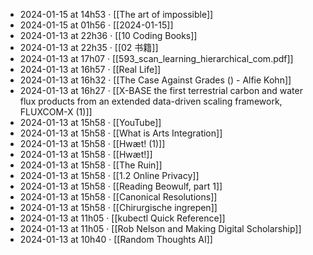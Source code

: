 - 2024-01-15 at 14h53 · [[The art of impossible]]
- 2024-01-15 at 01h56 · [[2024-01-15]]
- 2024-01-13 at 22h36 · [[10 Coding Books]]
- 2024-01-13 at 22h35 · [[02 书籍]]
- 2024-01-13 at 17h07 · [[593_scan_learning_hierarchical_com.pdf]]
- 2024-01-13 at 16h57 · [[Real Life]]
- 2024-01-13 at 16h32 · [[The Case Against Grades () - Alfie Kohn]]
- 2024-01-13 at 16h27 · [[X-BASE the first terrestrial carbon and water flux products from an extended data-driven scaling framework, FLUXCOM-X (1)]]
- 2024-01-13 at 15h58 · [[YouTube]]
- 2024-01-13 at 15h58 · [[What is Arts Integration]]
- 2024-01-13 at 15h58 · [[Hwæt! (1)]]
- 2024-01-13 at 15h58 · [[Hwæt!]]
- 2024-01-13 at 15h58 · [[The Ruin]]
- 2024-01-13 at 15h58 · [[1.2 Online Privacy]]
- 2024-01-13 at 15h58 · [[Reading Beowulf, part 1]]
- 2024-01-13 at 15h58 · [[Canonical Resolutions]]
- 2024-01-13 at 15h58 · [[Chirurgische ingrepen]]
- 2024-01-13 at 11h05 · [[kubectl Quick Reference]]
- 2024-01-13 at 11h05 · [[Rob Nelson and Making Digital Scholarship]]
- 2024-01-13 at 10h40 · [[Random Thoughts AI]]
